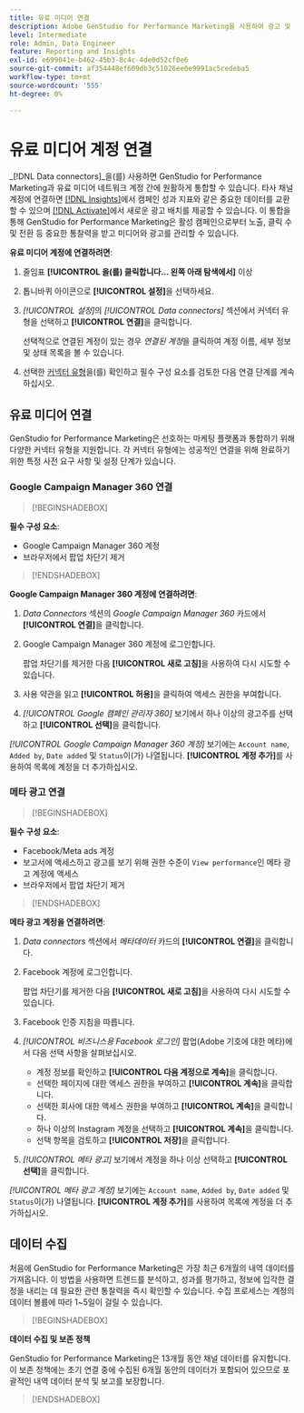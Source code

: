 ```yaml
---
title: 유료 미디어 연결
description: Adobe GenStudio for Performance Marketing을 사용하여 광고 및 미디어를 활성화하고 모니터링하려면 채널 계정을 연결하십시오.
level: Intermediate
role: Admin, Data Engineer
feature: Reporting and Insights
exl-id: e699041e-b462-45b3-8c4c-4de0d52cf0e6
source-git-commit: af354448ef609db3c51026ee0e9991ac5cedeba5
workflow-type: tm+mt
source-wordcount: '555'
ht-degree: 0%

---
```


# 유료 미디어 계정 연결

_[!DNL Data connectors]_을(를) 사용하면 GenStudio for Performance Marketing과 유료 미디어 네트워크 계정 간에 원활하게 통합할 수 있습니다. 타사 채널 계정에 연결하면 [[!DNL Insights]](/help/user-guide/insights/overview.md)에서 캠페인 성과 지표와 같은 중요한 데이터를 교환할 수 있으며 [[!DNL Activate]](/help/user-guide/activation/overview.md)에서 새로운 광고 배치를 제공할 수 있습니다. 이 통합을 통해 GenStudio for Performance Marketing은 활성 캠페인으로부터 노출, 클릭 수 및 전환 등 중요한 통찰력을 받고 미디어와 광고를 관리할 수 있습니다.

**유료 미디어 계정에 연결하려면**:

1. 줄임표 **[!UICONTROL 을(를) 클릭합니다... 왼쪽 아래 탐색에서]** 이상

1. 톱니바퀴 아이콘으로 **[!UICONTROL 설정]**&#x200B;을 선택하세요.

1. _[!UICONTROL 설정]_&#x200B;의 _[!UICONTROL Data connectors]_ 섹션에서 커넥터 유형을 선택하고 **[!UICONTROL 연결]**&#x200B;을 클릭합니다.

   선택적으로 연결된 계정이 있는 경우 _연결된 계정_&#x200B;을 클릭하여 계정 이름, 세부 정보 및 상태 목록을 볼 수 있습니다.

1. 선택한 [커넥터 유형](#connector-types)을(를) 확인하고 필수 구성 요소를 검토한 다음 연결 단계를 계속하십시오.

## 유료 미디어 연결

GenStudio for Performance Marketing은 선호하는 마케팅 플랫폼과 통합하기 위해 다양한 커넥터 유형을 지원합니다. 각 커넥터 유형에는 성공적인 연결을 위해 완료하기 위한 특정 사전 요구 사항 및 설정 단계가 있습니다.

### Google Campaign Manager 360 연결

>[!BEGINSHADEBOX]

**필수 구성 요소**:

- Google Campaign Manager 360 계정
- 브라우저에서 팝업 차단기 제거

>[!ENDSHADEBOX]

**Google Campaign Manager 360 계정에 연결하려면**:

1. _Data Connectors_ 섹션의 _Google Campaign Manager 360_ 카드에서 **[!UICONTROL 연결]**&#x200B;을 클릭합니다.

1. Google Campaign Manager 360 계정에 로그인합니다.

   팝업 차단기를 제거한 다음 **[!UICONTROL 새로 고침]**&#x200B;을 사용하여 다시 시도할 수 있습니다.

1. 사용 약관을 읽고 **[!UICONTROL 허용]**&#x200B;을 클릭하여 액세스 권한을 부여합니다.

1. _[!UICONTROL Google 캠페인 관리자 360]_ 보기에서 하나 이상의 광고주를 선택하고 **[!UICONTROL 선택]**&#x200B;을 클릭합니다.

_[!UICONTROL Google Campaign Manager 360 계정]_ 보기에는 `Account name`, `Added by`, `Date added` 및 `Status`이(가) 나열됩니다. **[!UICONTROL 계정 추가]**&#x200B;를 사용하여 목록에 계정을 더 추가하십시오.

### 메타 광고 연결

>[!BEGINSHADEBOX]

**필수 구성 요소**:

- Facebook/Meta ads 계정
- 보고서에 액세스하고 광고를 보기 위해 권한 수준이 `View performance`인 메타 광고 계정에 액세스
- 브라우저에서 팝업 차단기 제거

>[!ENDSHADEBOX]

**메타 광고 계정을 연결하려면**:

1. _Data connectors_ 섹션에서 _메타데이터_ 카드의 **[!UICONTROL 연결]**&#x200B;을 클릭합니다.

1. Facebook 계정에 로그인합니다.

   팝업 차단기를 제거한 다음 **[!UICONTROL 새로 고침]**&#x200B;을 사용하여 다시 시도할 수 있습니다.

1. Facebook 인증 지침을 따릅니다.

1. _[!UICONTROL 비즈니스용 Facebook 로그인]_ 팝업(Adobe 기호에 대한 메타)에서 다음 선택 사항을 살펴보십시오.

   - 계정 정보를 확인하고 **[!UICONTROL 다음 계정으로 계속]**&#x200B;을 클릭합니다.
   - 선택한 페이지에 대한 액세스 권한을 부여하고 **[!UICONTROL 계속]**&#x200B;을 클릭합니다.
   - 선택한 회사에 대한 액세스 권한을 부여하고 **[!UICONTROL 계속]**&#x200B;을 클릭합니다.
   - 하나 이상의 Instagram 계정을 선택하고 **[!UICONTROL 계속]**&#x200B;을 클릭합니다.
   - 선택 항목을 검토하고 **[!UICONTROL 저장]**&#x200B;을 클릭합니다.

1. _[!UICONTROL 메타 광고]_ 보기에서 계정을 하나 이상 선택하고 **[!UICONTROL 선택]**&#x200B;을 클릭합니다.

_[!UICONTROL 메타 광고 계정]_ 보기에는 `Account name`, `Added by`, `Date added` 및 `Status`이(가) 나열됩니다. **[!UICONTROL 계정 추가]**&#x200B;를 사용하여 목록에 계정을 더 추가하십시오.

## 데이터 수집

처음에 GenStudio for Performance Marketing은 가장 최근 6개월의 내역 데이터를 가져옵니다. 이 방법을 사용하면 트렌드를 분석하고, 성과를 평가하고, 정보에 입각한 결정을 내리는 데 필요한 관련 통찰력을 즉시 확인할 수 있습니다. 수집 프로세스는 계정의 데이터 볼륨에 따라 1~5일이 걸릴 수 있습니다.

>[!BEGINSHADEBOX]

**데이터 수집 및 보존 정책**

GenStudio for Performance Marketing은 13개월 동안 채널 데이터를 유지합니다. 이 보존 정책에는 초기 연결 중에 수집된 6개월 동안의 데이터가 포함되어 있으므로 포괄적인 내역 데이터 분석 및 보고를 보장합니다.

>[!ENDSHADEBOX]
